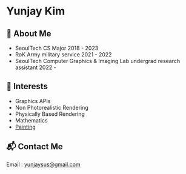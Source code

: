 # Yunjay Kim

## :elephant: About Me
- SeoulTech CS Major 2018 - 2023  
- RoK Army military service 2021 - 2022  
- SeoulTech Computer Graphics & Imaging Lab undergrad research assistant 2022 -  

## :seedling: Interests
- Graphics APIs
- Non Photorealistic Rendering
- Physically Based Rendering   
- Mathematics  
- [Painting](markdowns/paintingsByYJ.md)   

## :mailbox_with_mail: Contact Me
Email : yunjaysus@gmail.com  

<!--
-->
